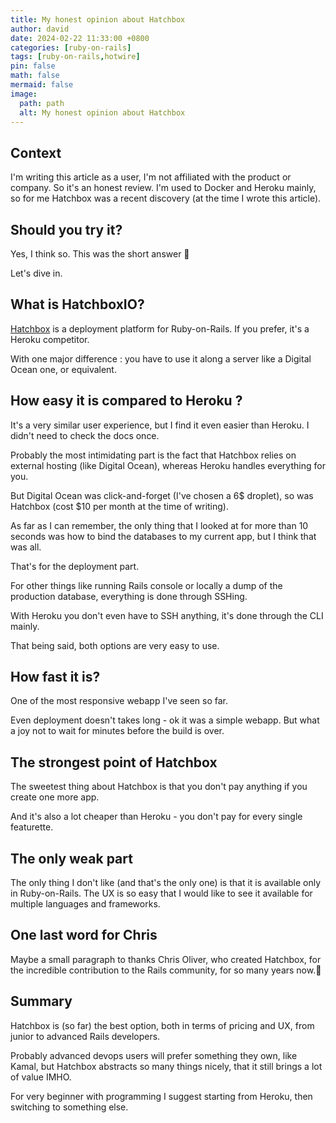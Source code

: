 ```yaml
---
title: My honest opinion about Hatchbox
author: david
date: 2024-02-22 11:33:00 +0800
categories: [ruby-on-rails]
tags: [ruby-on-rails,hotwire]
pin: false
math: false
mermaid: false
image:
  path: path
  alt: My honest opinion about Hatchbox
---
```


## Context

I'm writing this article as a user, I'm not affiliated with the product or company. So it's an honest review. I'm used to Docker and Heroku mainly, so for me Hatchbox was a recent discovery (at the time I wrote this article).

## Should you try it?

Yes, I think so. This was the short answer 😬

Let's dive in.

## What is HatchboxIO?

[Hatchbox](https://hatchbox.io/) is a deployment platform for Ruby-on-Rails. If you prefer, it's a Heroku competitor.

With one major difference : you have to use it along a server like a Digital Ocean one, or equivalent.

## How easy it is compared to Heroku ?

It's a very similar user experience, but I find it even easier than Heroku. I didn't need to check the docs once.

Probably the most intimidating part is the fact that Hatchbox relies on external hosting (like Digital Ocean), whereas Heroku handles everything for you.

But Digital Ocean was click-and-forget (I've chosen a 6$ droplet), so was Hatchbox (cost $10 per month at the time of writing).

As far as I can remember, the only thing that I looked at for more than 10 seconds was how to bind the databases to my current app, but I think that was all.

That's for the deployment part.

For other things like running Rails console or locally a dump of the production database, everything is done through SSHing.

With Heroku you don't even have to SSH anything, it's done through the CLI mainly.

That being said, both options are very easy to use.

## How fast it is?

One of the most responsive webapp I've seen so far.

Even deployment doesn't takes long  - ok it was a simple webapp. But what a joy not to wait for minutes before the build is over.

## The strongest point of Hatchbox

The sweetest thing about Hatchbox is that you don't pay anything if you create one more app.

And it's also a lot cheaper than Heroku - you don't pay for every single featurette.

## The only weak part 

The only thing I don't like (and that's the only one) is that it is available only in Ruby-on-Rails. The UX is so easy that I would like to see it available for multiple languages and frameworks.

## One last word for Chris 

Maybe a small paragraph to thanks Chris Oliver, who created Hatchbox, for the incredible contribution to the Rails community, for so many years now.🙏

## Summary

Hatchbox is (so far) the best option, both in terms of pricing and UX, from junior to advanced Rails developers.

Probably advanced devops users will prefer something they own, like Kamal, but Hatchbox abstracts so many things nicely, that it still brings a lot of value IMHO.

For very beginner with programming I suggest starting from Heroku, then switching to something else.

